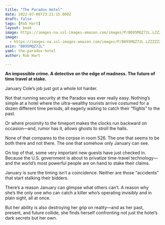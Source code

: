 ```yaml
---
title: "The Paradox Hotel"
date: 2022-07-06T23:21:15.000Z
draft: false
tags: [Rob Hart]
layout: book
image: https://images-na.ssl-images-amazon.com/images/P/B095MQZ72L.LZZZZZZZ.jpg
image: 
  - https://images-na.ssl-images-amazon.com/images/P/B095MQZ72L.LZZZZZZZ.jpg
asin: "B095MQZ72L"
yaml: the-paradox-hotel
author: Rob Hart

---
```


**An impossible crime. A detective on the edge of madness. The future of time travel at stake.**  
  
January Cole’s job just got a whole lot harder.  
  
Not that running security at the Paradox was ever really easy. Nothing’s simple at a hotel where the ultra-wealthy tourists arrive costumed for a dozen different time periods, all eagerly waiting to catch their “flights” to the past.  
  
Or where proximity to the timeport makes the clocks run backward on occasion—and, rumor has it, allows ghosts to stroll the halls.  
  
None of that compares to the corpse in room 526. The one that seems to be both there and not there. The one that somehow only January can see.  
  
On top of that, some very important new guests have just checked in. Because the U.S. government is about to privatize time-travel technology—and the world’s most powerful people are on hand to stake their claims.  
  
January is sure the timing isn’t a coincidence. Neither are those “accidents” that start stalking their bidders.  
  
There’s a reason January can glimpse what others can’t. A reason why she’s the only one who can catch a killer who’s operating invisibly and in plain sight, all at once.  
  
But her ability is also destroying her grip on reality—and as her past, present, and future collide, she finds herself confronting not just the hotel’s dark secrets but her own.